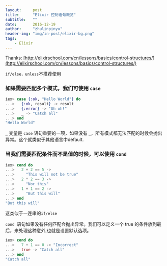 ```yaml
---
layout:     post
title:      "Elixir 控制语句概览"
subtitle:   ""
date:       2016-12-19
author:     "zhulinpinyu"
header-img: "img/in-post/elixir-bg.png"
tags:
    - Elixir
---
```


Thanks: [http://elixirschool.com/cn/lessons/basics/control-structures/](http://elixirschool.com/cn/lessons/basics/control-structures/)

`if/else，unless`不推荐使用

### 如果需要匹配多个模式，我们可使用 `case`

```elixir
iex> case {:ok, "Hello World"} do
...>   {:ok, result} -> result
...>   {:error} -> "Uh oh!"
...>   _ -> "Catch all"
...> end
"Hello World"
```
`_` 变量是 `case` 语句重要的一项，如果没有 `_`，所有模式都无法匹配的时候会抛出异常。这个就类似于其他语言中default.

### 当我们需要匹配条件而不是值的时候，可以使用 `cond`

```elixir
iex> cond do
...>   2 + 2 == 5 ->
...>     "This will not be true"
...>   2 * 2 == 3 ->
...>     "Nor this"
...>   1 + 1 == 2 ->
...>     "But this will"
...> end
"But this will"
```
这类似于一连串的`if/else`

`cond `语句如果没有任何匹配会抛出异常。我们可以定义一个 true 的条件放到最后，来处理这种意外,也就是设置默认选项。

```elixir
iex> cond do
...>   7 + 1 == 0 -> "Incorrect"
...>   true -> "Catch all"
...> end
"Catch all"
```
